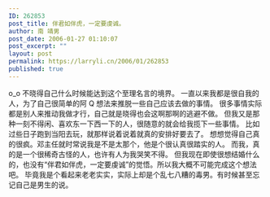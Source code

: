 ```yaml
---
ID: 262853
post_title: 伴君如伴虎，一定要虔诚。
author: 南 靖男
post_date: 2006-01-27 01:10:07
post_excerpt: ""
layout: post
permalink: https://larryli.cn/2006/01/262853
published: true
---
```

o_o 不晓得自己什么时候能达到这个至理名言的境界。
一直以来我都是很自我的人，为了自己很简单的阿 Q 想法来推脱一些自己应该去做的事情。
很多事情实际都是别人来推动我做才行，自己就是晓得也会这啊那啊的逃避不做。
但我又是那种一刻不得闲、喜欢东一下西一下的人，很随意的就会给我揽下一些事情。
比如过些日子跑到当阳去玩，就那样说着说着就真的安排好要去了。
想想觉得自己真的很疯。邓主任就时常说我是不是太那个，他是个很认真很踏实的人。
而我，真的是一个很稀奇古怪的人，也许有人为我哭笑不得。
但我现在即使很想结婚什么的，也没有“伴君如伴虎，一定要虔诚”的觉悟。所以我大概不可能完成这个想法吧。
毕竟我是个看起来老老实实，实际上却是个乱七八糟的毒男。有时候甚至忘记自己是男生的说。